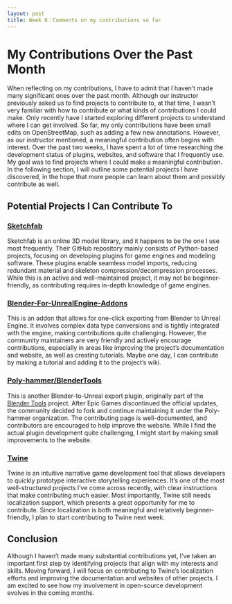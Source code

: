 ```yaml
---
layout: post
title: Week 6：Comments on my contributions so far
---
```


# My Contributions Over the Past Month  

When reflecting on my contributions, I have to admit that I haven’t made many significant ones over the past month. Although our instructor previously asked us to find projects to contribute to, at that time, I wasn’t very familiar with how to contribute or what kinds of contributions I could make. Only recently have I started exploring different projects to understand where I can get involved. So far, my only contributions have been small edits on OpenStreetMap, such as adding a few new annotations. However, as our instructor mentioned, a meaningful contribution often begins with interest. Over the past two weeks, I have spent a lot of time researching the development status of plugins, websites, and software that I frequently use. My goal was to find projects where I could make a meaningful contribution. In the following section, I will outline some potential projects I have discovered, in the hope that more people can learn about them and possibly contribute as well.  

## Potential Projects I Can Contribute To  

### [Sketchfab](https://github.com/sketchfab)  
Sketchfab is an online 3D model library, and it happens to be the one I use most frequently. Their GitHub repository mainly consists of Python-based projects, focusing on developing plugins for game engines and modeling software. These plugins enable seamless model imports, reducing redundant material and skeleton compression/decompression processes. While this is an active and well-maintained project, it may not be beginner-friendly, as contributing requires in-depth knowledge of game engines.  

### [Blender-For-UnrealEngine-Addons](https://github.com/xavier150/Blender-For-UnrealEngine-Addons)  
This is an addon that allows for one-click exporting from Blender to Unreal Engine. It involves complex data type conversions and is tightly integrated with the engine, making contributions quite challenging. However, the community maintainers are very friendly and actively encourage contributions, especially in areas like improving the project’s documentation and website, as well as creating tutorials. Maybe one day, I can contribute by making a tutorial and adding it to the project’s wiki.  

### [Poly-hammer/BlenderTools](https://github.com/poly-hammer/BlenderTools)  
This is another Blender-to-Unreal export plugin, originally part of the [Blender Tools](https://github.com/EpicGamesExt/BlenderTools) project. After Epic Games discontinued the official updates, the community decided to fork and continue maintaining it under the Poly-hammer organization. The contributing page is well-documented, and contributors are encouraged to help improve the website. While I find the actual plugin development quite challenging, I might start by making small improvements to the website.  

### [Twine](https://github.com/klembot/twinejs)  
Twine is an intuitive narrative game development tool that allows developers to quickly prototype interactive storytelling experiences. It’s one of the most well-structured projects I’ve come across recently, with clear instructions that make contributing much easier. Most importantly, Twine still needs localization support, which presents a great opportunity for me to contribute. Since localization is both meaningful and relatively beginner-friendly, I plan to start contributing to Twine next week.  

## Conclusion  

Although I haven’t made many substantial contributions yet, I’ve taken an important first step by identifying projects that align with my interests and skills. Moving forward, I will focus on contributing to Twine’s localization efforts and improving the documentation and websites of other projects. I am excited to see how my involvement in open-source development evolves in the coming months.  
